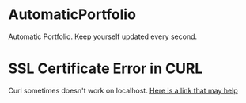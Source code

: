 # AutomaticPortfolio
 Automatic Portfolio. Keep yourself updated every second.

# SSL Certificate Error in CURL
Curl sometimes doesn't work on localhost. [Here is a link that may help](https://stackoverflow.com/questions/28858351/php-ssl-certificate-error-unable-to-get-local-issuer-certificate)

